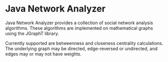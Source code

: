 Java Network Analyzer
=====================

Java Network Analyzer provides a collection of social network analysis
algorithms. These algorithms are implemented on mathematical graphs using the
JGraphT library.

Currently supported are betweenness and closeness centrality calculations. The
underlying graph may be directed, edge-reversed or undirected, and edges may or
may not have weights.
